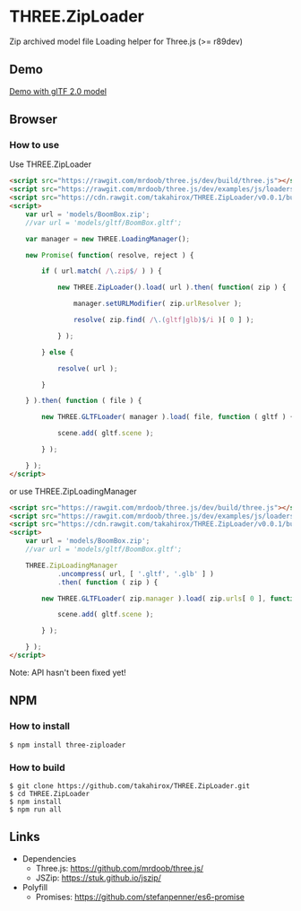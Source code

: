 # THREE.ZipLoader
Zip archived model file Loading helper for Three.js (>= r89dev)

## Demo

[Demo with glTF 2.0 model](https://rawgit.com/takahirox/THREE.ZipLoader/v0.0.1/index.html)

## Browser

### How to use

Use THREE.ZipLoader

```html
<script src="https://rawgit.com/mrdoob/three.js/dev/build/three.js"></script>
<script src="https://rawgit.com/mrdoob/three.js/dev/examples/js/loaders/GLTFLoader.js"></script>
<script src="https://cdn.rawgit.com/takahirox/THREE.ZipLoader/v0.0.1/build/ziploader.min.js"></script>
<script>
	var url = 'models/BoomBox.zip';
	//var url = 'models/gltf/BoomBox.gltf';

	var manager = new THREE.LoadingManager();

	new Promise( function( resolve, reject ) {

		if ( url.match( /\.zip$/ ) ) {

			new THREE.ZipLoader().load( url ).then( function( zip ) {

				manager.setURLModifier( zip.urlResolver );

				resolve( zip.find( /\.(gltf|glb)$/i )[ 0 ] );

			} );

		} else {

			resolve( url );

		}

	} ).then( function ( file ) {

		new THREE.GLTFLoader( manager ).load( file, function ( gltf ) {

			scene.add( gltf.scene );

		} );

	} );
</script>
```

or use THREE.ZipLoadingManager

```html
<script src="https://rawgit.com/mrdoob/three.js/dev/build/three.js"></script>
<script src="https://rawgit.com/mrdoob/three.js/dev/examples/js/loaders/GLTFLoader.js"></script>
<script src="https://cdn.rawgit.com/takahirox/THREE.ZipLoader/v0.0.1/build/ziploader.min.js"></script>
<script>
	var url = 'models/BoomBox.zip';
	//var url = 'models/gltf/BoomBox.gltf';

	THREE.ZipLoadingManager
			.uncompress( url, [ '.gltf', '.glb' ] )
			.then( function ( zip ) {

		new THREE.GLTFLoader( zip.manager ).load( zip.urls[ 0 ], function ( gltf ) {

			scene.add( gltf.scene );

		} );

	} );
</script>
```

Note: API hasn't been fixed yet!

## NPM

### How to install

```
$ npm install three-ziploader
```

### How to build

```
$ git clone https://github.com/takahirox/THREE.ZipLoader.git
$ cd THREE.ZipLoader
$ npm install
$ npm run all
```

## Links
- Dependencies
  - Three.js: https://github.com/mrdoob/three.js/
  - JSZip: https://stuk.github.io/jszip/
- Polyfill
  - Promises: https://github.com/stefanpenner/es6-promise
